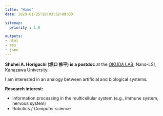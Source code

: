 ```yaml
---
title: "Home"
date: 2020-01-25T18:03:32+09:00

sitemap:
  priority : 1.0

outputs:
- html
- rss
- json
---
```


**Shuhei A. Horiguchi (堀口 修平) is a postdoc** at the [OKUDA LAB](https://mechgen.jp/index.html), Nano-LSI, Kanazawa University.

I am interested in an analogy between artificial and biological systems.


**Research interest:**

 * Information processing in the multicellular system (e.g., immune system, nervous system)
 * Robotics / Computer science
